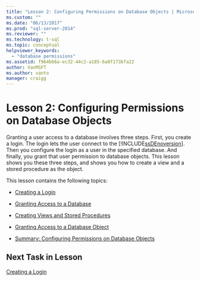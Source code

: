```yaml
---
title: "Lesson 2: Configuring Permissions on Database Objects | Microsoft Docs"
ms.custom: ""
ms.date: "06/13/2017"
ms.prod: "sql-server-2014"
ms.reviewer: ""
ms.technology: t-sql
ms.topic: conceptual
helpviewer_keywords: 
  - "database permissions"
ms.assetid: f964b66a-ec32-44c2-a185-6a0f173bfa22
author: VanMSFT
ms.author: vanto
manager: craigg
---
```

# Lesson 2: Configuring Permissions on Database Objects
  Granting a user access to a database involves three steps. First, you create a login. The login lets the user connect to the [!INCLUDE[ssDEnoversion](../includes/ssdenoversion-md.md)]. Then you configure the login as a user in the specified database. And finally, you grant that user permission to database objects. This lesson shows you these three steps, and shows you how to create a view and a stored procedure as the object.  
  
 This lesson contains the following topics:  
  
-   [Creating a Login](lesson-2-1-creating-a-login.md)  
  
-   [Granting Access to a Database](lesson-2-2-granting-access-to-a-database.md)  
  
-   [Creating Views and Stored Procedures](lesson-2-3-creating-views-and-stored-procedures.md)  
  
-   [Granting Access to a Database Object](lesson-2-4-granting-access-to-a-database-object.md)  
  
-   [Summary: Configuring Permissions on Database Objects](lesson-2-5-summary-configuring-permissions-on-database-objects.md)  
  
## Next Task in Lesson  
 [Creating a Login](lesson-2-1-creating-a-login.md)  
  
  
